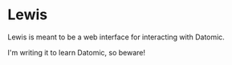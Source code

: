 
# Lewis

Lewis is meant to be a web interface for interacting with Datomic.

I'm writing it to learn Datomic, so beware!

